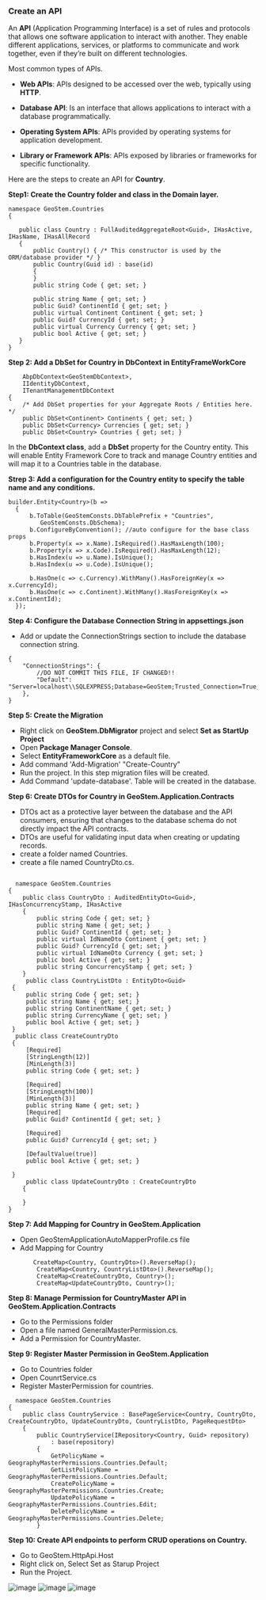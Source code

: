 ### Create an API
An **API** (Application Programming Interface) is a set of rules and protocols that allows one software application to interact with another. They enable different applications, services, or platforms to communicate and work together, even if they’re built on different technologies.

Most common types of APIs. 
- **Web APIs**: APIs designed to be accessed over the web, typically using **HTTP**.

 - **Database API**: Is an interface that allows applications to interact with a database programmatically. 
 
- **Operating System APIs**: APIs provided by operating systems for application development.
 - **Library or Framework APIs**: APIs exposed by libraries or frameworks for specific functionality.
 

Here are the steps to create an API for **Country**. 

 **Step1: Create the Country folder and class in the Domain layer.** 

 ```
namespace GeoStem.Countries
{
 
    public class Country : FullAuditedAggregateRoot<Guid>, IHasActive, IHasName, IHasAllRecord
    {
        public Country() { /* This constructor is used by the ORM/database provider */ }
        public Country(Guid id) : base(id)
        {
        }
        public string Code { get; set; }

        public string Name { get; set; }
        public Guid? ContinentId { get; set; }
        public virtual Continent Continent { get; set; }
        public Guid? CurrencyId { get; set; }
        public virtual Currency Currency { get; set; }
        public bool Active { get; set; }
    }
}
```

**Step 2: Add a DbSet for Country in DbContext in EntityFrameWorkCore**

```public class GeoStemDbContext :
    AbpDbContext<GeoStemDbContext>,
    IIdentityDbContext,
    ITenantManagementDbContext
{
    /* Add DbSet properties for your Aggregate Roots / Entities here. */
    public DbSet<Continent> Continents { get; set; }
    public DbSet<Currency> Currencies { get; set; }
    public DbSet<Country> Countries { get; set; }
```
In the **DbContext class**, add a **DbSet** property for the Country entity. This will enable Entity Framework Core to track and manage Country entities and will map it to a Countries table in the database.

**Strep 3: Add a configuration for the Country entity to specify the table name and any conditions.**
```
builder.Entity<Country>(b =>
  {
      b.ToTable(GeoStemConsts.DbTablePrefix + "Countries",
         GeoStemConsts.DbSchema);
      b.ConfigureByConvention(); //auto configure for the base class props
      b.Property(x => x.Name).IsRequired().HasMaxLength(100);
      b.Property(x => x.Code).IsRequired().HasMaxLength(12);
      b.HasIndex(u => u.Name).IsUnique();
      b.HasIndex(u => u.Code).IsUnique();

      b.HasOne(c => c.Currency).WithMany().HasForeignKey(x => x.CurrencyId);
      b.HasOne(c => c.Continent).WithMany().HasForeignKey(x => x.ContinentId);
  });
```
**Step 4: Configure the Database Connection String in appsettings.json** 
- Add or update the ConnectionStrings section to include the database connection string.
```
{
    "ConnectionStrings": {
        //DO NOT COMMIT THIS FILE, IF CHANGED!!
        "Default": "Server=localhost\\SQLEXPRESS;Database=GeoStem;Trusted_Connection=True;TrustServerCertificate=True"
    },
}
```
**Step 5: Create the Migration**
- Right click on **GeoStem.DbMigrator** project and select **Set as StartUp Project**
- Open **Package Manager Console**.
- Select **EntityFrameworkCore** as a default file.
- Add command 'Add-Migration' "Create-Country"
- Run the project.
  In this step migration files will be created.
- Add Command 'update-database'.
  Table will be created in the database.

**Step 6: Create DTOs for Country in GeoStem.Application.Contracts**
- DTOs act as a protective layer between the database and the API consumers, ensuring that changes to the database schema do not directly impact the API contracts.
- DTOs are useful for validating input data when creating or updating records.
- create a folder named Countries.
- create a file named CountryDto.cs.

```
  
  namespace GeoStem.Countries
{
    public class CountryDto : AuditedEntityDto<Guid>, IHasConcurrencyStamp, IHasActive
    {
        public string Code { get; set; }
        public string Name { get; set; }
        public Guid? ContinentId { get; set; }
        public virtual IdNameDto Continent { get; set; }
        public Guid? CurrencyId { get; set; }
        public virtual IdNameDto Currency { get; set; }
        public bool Active { get; set; }
        public string ConcurrencyStamp { get; set; }
    }
     public class CountryListDto : EntityDto<Guid>
 {
     public string Code { get; set; }
     public string Name { get; set; }
     public string ContinentName { get; set; }
     public string CurrencyName { get; set; }
     public bool Active { get; set; }     
 }
  public class CreateCountryDto
 {
     [Required]
     [StringLength(12)]
     [MinLength(3)]
     public string Code { get; set; }

     [Required]
     [StringLength(100)]
     [MinLength(3)]
     public string Name { get; set; }
     [Required]
     public Guid? ContinentId { get; set; }

     [Required]
     public Guid? CurrencyId { get; set; }

     [DefaultValue(true)]
     public bool Active { get; set; }

 }
     public class UpdateCountryDto : CreateCountryDto
    {

    }
}
```

**Step 7: Add Mapping for Country in GeoStem.Application**
- Open GeoStemApplicationAutoMapperProfile.cs file
- Add Mapping for Country

```
       CreateMap<Country, CountryDto>().ReverseMap();
        CreateMap<Country, CountryListDto>().ReverseMap();
        CreateMap<CreateCountryDto, Country>();
        CreateMap<UpdateCountryDto, Country>();
```   

**Step 8: Manage Permission for CountryMaster API in GeoStem.Application.Contracts**
- Go to the Permissions folder
- Open a file named GeneralMasterPermission.cs.
- Add a Permission for CountryMaster.
  
  
**Step 9: Register Master Permission in GeoStem.Application**
- Go to Countries folder
- Open CounrtService.cs
- Register MasterPermission for countries.

```
  namespace GeoStem.Countries
{
    public class CountryService : BasePageService<Country, CountryDto, CreateCountryDto, UpdateCountryDto, CountryListDto, PageRequestDto>
    {
        public CountryService(IRepository<Country, Guid> repository)
            : base(repository)
        {
            GetPolicyName = GeographyMasterPermissions.Countries.Default;
            GetListPolicyName = GeographyMasterPermissions.Countries.Default;
            CreatePolicyName = GeographyMasterPermissions.Countries.Create;
            UpdatePolicyName = GeographyMasterPermissions.Countries.Edit;
            DeletePolicyName = GeographyMasterPermissions.Countries.Delete;
        }
```

**Step 10: Create API endpoints to perform CRUD operations on Country.** 
- Go to GeoStem.HttpApi.Host
- Right click on, Select Set as Starup Project
- Run the Project.

![image](https://github.com/user-attachments/assets/1b5119d7-0d48-4933-8f74-68b0f4617c18)
![image](https://github.com/user-attachments/assets/3a75bc2d-42b5-4b6c-b262-34839601a784)
![image](https://github.com/user-attachments/assets/30fadd58-ea77-46ce-9366-59879d4170b3)



    
    






    


